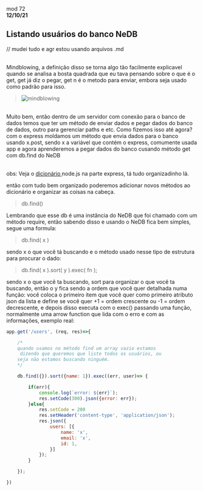 mod 72 <br>
**12/10/21**

<h2>Listando usuários do banco NeDB</h2>

// mudei tudo e agr estou usando arquivos .md <br><br>


Mindblowing, a definição disso se torna algo tão
facilmente explicavel quando se analisa a bosta quadrada
que eu tava pensando sobre o que é o get, get já diz o
pegar, get n é o metodo para enviar, embora seja usado 
como padrão para isso.
<br>
><img src="https://c.tenor.com/bD9vHNiR1rQAAAAM/boom-mind-blown.gif" alt="mindblowing">
<br>
Muito bem, então dentro de um servidor com conexão para
o banco de dados temos que ter um método de enviar dados
e pegar dados do banco de dados, outro para gerenciar 
paths e etc.
Como fizemos isso até agora? com o express moldamos
um método que envia dados para o banco usando x.post, sendo 
x a variável que contém o express, comumente usada app
e agora aprenderemos a pegar dados do banco cusando método get com db.find do NeDB<br><br>

obs: Veja o <a href="https://github.com/kkphoenixgx/Nodejs-Course/blob/master/Aulas/dicionario.txt">dicionário
</a> node.js na parte express, tá tudo organizadinho lá.

então com tudo bem organizado poderemos adicionar novos 
métodos ao dicionário e organizar as coisas na cabeça. 

>db.find()

Lembrando que esse db é uma instância do NeDB que foi chamado com um método require, então sabendo disso e usando o NeDB fica bem simples, segue uma formula:

> db.find( x )

sendo x o que você tá buscando e o método usado nesse tipo de estrutura para procurar o dado: 

> db.find( x ).sort( y ).exec( fn );

sendo x o que você ta buscando, sort para organizar o que você ta buscando, então o y fica sendo a ordem que você quer detalhada numa função: você coloca o primeiro item que você quer como primeiro atributo json da lista e define se você quer +1 = ordem crescente ou -1 = ordem decrescente, e depois disso executa com o exec() passando uma função, normalmente uma arrow function que lida com o erro e com as informações, exemplo real:

~~~javascript
app.get('/users', (req, res)=>{

    /* 
    quando usamos no método find um array vazio estamos
     dizendo que queremos que liste todos os usuários, ou 
    seja não estamos buscando ninguém.
    */

    db.find({}).sort({name: 1}).exec((err, user)=> {

        if(err){
            console.log(`error: ${err}`);
            res.setCode(300).json({error: err});
        }else{
            res.setCode = 200
            res.setHeader('content-type', 'application/json');
            res.json({
                users: [{
                    name: 'x',
                    email: 'x',
                    id: 1,
                }]
            });
        }

    });

}) 
~~~